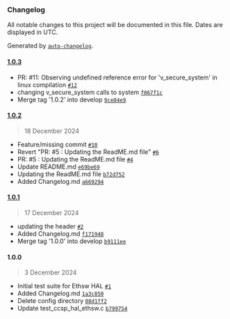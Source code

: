 ### Changelog

All notable changes to this project will be documented in this file. Dates are displayed in UTC.

Generated by [`auto-changelog`](https://github.com/CookPete/auto-changelog).

#### [1.0.3](https://github.com/rdkcentral/rdkb-halif-test-ethsw/compare/1.0.2...1.0.3)

- PR: #11: Observing undefined reference error for 'v_secure_system' in linux compilation [`#12`](https://github.com/rdkcentral/rdkb-halif-test-ethsw/pull/12)
- changing v_secure_system calls to system [`f067f1c`](https://github.com/rdkcentral/rdkb-halif-test-ethsw/commit/f067f1cab6b422955cdbdc90e77f658c439e2332)
- Merge tag '1.0.2' into develop [`9ce04e9`](https://github.com/rdkcentral/rdkb-halif-test-ethsw/commit/9ce04e9a97519286209b2a277e56e25558f00f45)

#### [1.0.2](https://github.com/rdkcentral/rdkb-halif-test-ethsw/compare/1.0.1...1.0.2)

> 18 December 2024

- Feature/missing commit [`#10`](https://github.com/rdkcentral/rdkb-halif-test-ethsw/pull/10)
- Revert "PR: #5 : Updating the ReadME.md file" [`#6`](https://github.com/rdkcentral/rdkb-halif-test-ethsw/pull/6)
- PR: #5 : Updating the ReadME.md file [`#4`](https://github.com/rdkcentral/rdkb-halif-test-ethsw/pull/4)
- Update README.md [`e69be69`](https://github.com/rdkcentral/rdkb-halif-test-ethsw/commit/e69be6950becfc330d1a136b60a330ce43e33632)
- Updating the ReadME.md file [`b72d752`](https://github.com/rdkcentral/rdkb-halif-test-ethsw/commit/b72d752ce3e897317865862641ce0ff2baf473b0)
- Added Changelog.md [`a669294`](https://github.com/rdkcentral/rdkb-halif-test-ethsw/commit/a66929478e19a01840cfe79ea6efab5715d1db29)

#### [1.0.1](https://github.com/rdkcentral/rdkb-halif-test-ethsw/compare/1.0.0...1.0.1)

> 17 December 2024

- updating the header [`#2`](https://github.com/rdkcentral/rdkb-halif-test-ethsw/pull/2)
- Added Changelog.md [`f171948`](https://github.com/rdkcentral/rdkb-halif-test-ethsw/commit/f1719484bc26f52592d9bd2c0a91dcfcb24e7ef7)
- Merge tag '1.0.0' into develop [`b9111ee`](https://github.com/rdkcentral/rdkb-halif-test-ethsw/commit/b9111ee14626327bb870ac06331eaf1d8ad1168b)

#### 1.0.0

> 3 December 2024

- Initial test suite for Ethsw HAL [`#1`](https://github.com/rdkcentral/rdkb-halif-test-ethsw/pull/1)
- Added Changelog.md [`1a3c850`](https://github.com/rdkcentral/rdkb-halif-test-ethsw/commit/1a3c850045552b5aa59d4b33a8267890a47cc64a)
- Delete config directory [`08d1ff2`](https://github.com/rdkcentral/rdkb-halif-test-ethsw/commit/08d1ff23bd0d394dd94b2005e240f9f6ff88bfc0)
- Update test_ccsp_hal_ethsw.c [`b799754`](https://github.com/rdkcentral/rdkb-halif-test-ethsw/commit/b799754aaf7bffbd5aa509bae6bda1bd2fffeaae)
